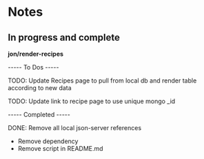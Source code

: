 # Notes

## In progress and complete

**jon/render-recipes**

----- To Dos -----

TODO: Update Recipes page to pull from local db and render table according to new data

TODO: Update link to recipe page to use unique mongo \_id

----- Completed -----

DONE: Remove all local json-server references

- Remove dependency
- Remove script in README.md
